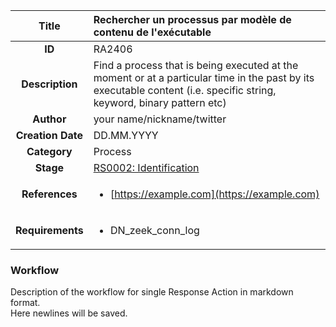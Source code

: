 | Title                       | Rechercher un processus par modèle de contenu de l'exécutable         |
|:---------------------------:|:--------------------|
| **ID**                      | RA2406            |
| **Description**             | Find a process that is being executed at the moment or at a particular time in the past by its executable content (i.e. specific string, keyword, binary pattern etc)   |
| **Author**                  | your name/nickname/twitter        |
| **Creation Date**           | DD.MM.YYYY |
| **Category**                | Process      |
| **Stage**                   |[RS0002: Identification](../Response_Stages/RS0002.md)| 
| **References** |<ul><li>[https://example.com](https://example.com)</li></ul>|
| **Requirements** |<ul><li>DN_zeek_conn_log</li></ul>|

### Workflow

Description of the workflow for single Response Action in markdown format.  
Here newlines will be saved.
